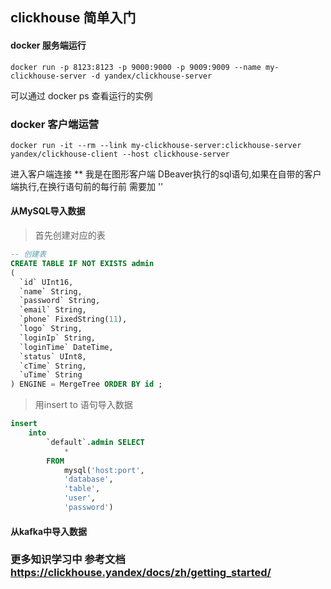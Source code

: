 ## clickhouse 简单入门
#### docker 服务端运行
```
docker run -p 8123:8123 -p 9000:9000 -p 9009:9009 --name my-clickhouse-server -d yandex/clickhouse-server
```
可以通过 docker ps 查看运行的实例
### docker 客户端运营

```
docker run -it --rm --link my-clickhouse-server:clickhouse-server yandex/clickhouse-client --host clickhouse-server
```
进入客户端连接
** 我是在图形客户端 DBeaver执行的sql语句,如果在自带的客户端执行,在换行语句前的每行前 需要加 '\'
#### 从MySQL导入数据 
> 首先创建对应的表
``` SQL
-- 创建表
CREATE TABLE IF NOT EXISTS admin
(
  `id` UInt16,
  `name` String,
  `password` String,
  `email` String,
  `phone` FixedString(11),
  `logo` String,
  `loginIp` String,
  `loginTime` DateTime,
  `status` UInt8,
  `cTime` String,
  `uTime` String
) ENGINE = MergeTree ORDER BY id ;
```
> 用insert to 语句导入数据
```SQL
insert
	into
		`default`.admin SELECT
			*
		FROM
			mysql('host:port',
			'database',
			'table',
			'user',
			'password')

```
#### 从kafka中导入数据
### 更多知识学习中 参考文档 https://clickhouse.yandex/docs/zh/getting_started/